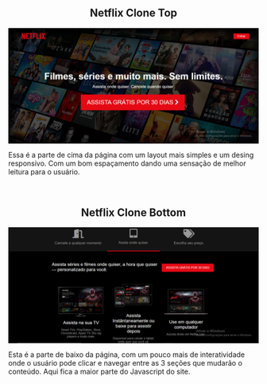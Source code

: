 <p align="center">
  <h2 align="center">Netflix Clone Top</h2>
  <img width="1080px" src="https://github.com/caioluiz/netflixClone/blob/main/img/Capturar.PNG" align="center" alt="Netflix Display">
</p>
<p>Essa é a parte de cima da página com um layout mais simples e um desing responsivo. Com um bom espaçamento dando uma sensação de melhor leitura para o usuário.</p>
</br>
<p align="center">
  <h2 align="center">Netflix Clone Bottom</h2>
  <img width="1080px" src="https://github.com/caioluiz/netflixClone/blob/main/img/Capturar3.PNG" align="center" alt="Netflix Display">
</p>
<p>Esta é a parte de baixo da página, com um pouco mais de interatividade onde o usuário pode clicar e navegar entre as 3 seções que mudarão o conteúdo. Aqui fica a maior parte do Javascript do site.</p>
